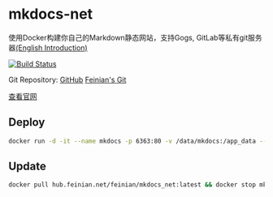 # mkdocs-net

使用Docker构建你自己的Markdown静态网站，支持Gogs, GitLab等私有git服务器[(English Introduction)](./README.md)

[![Build Status](https://drone.feinian.net/api/badges/feinian/mkdocs-net/status.svg)](https://drone.feinian.net/feinian/mkdocs-net)


Git Repository: [GitHub](https://github.com/dukecheng/mkdocs-net) [Feinian's Git](https://git.feinian.net/feinian/mkdocs-net)

[查看官网](https://mkdocs.feinian.net)

## Deploy
```bash
docker run -d -it --name mkdocs -p 6363:80 -v /data/mkdocs:/app_data --restart=always hub.feinian.net/feinian/mkdocs_net:latest
```

## Update
```bash
docker pull hub.feinian.net/feinian/mkdocs_net:latest && docker stop mkdocs && docker rm mkdocs && docker run -d -it --name mkdocs -p 6363:80 -v /data/mkdocs:/app_data --restart=always hub.feinian.net/feinian/mkdocs_net:latest
```